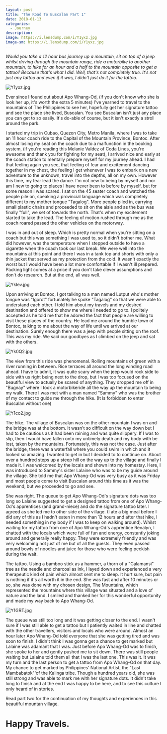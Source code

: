 ```yaml
---
layout: post
title: "The Road To Buscalan Part 1"
date: 2018-01-13
categories:
  - Journey
description: 
image: https://i.lensdump.com/i/Y1yxz.jpg
image-sm: https://i.lensdump.com/i/Y1yxz.jpg
---
```


*Would you take a 12 hour bus journey up a mountain, sit on top of a jeep whilst driving through the mountain range, ride a motorbike to another mountain, to hike for an hour and a half to the mountain opposite to get a tattoo? Because that's what I did. Well, that's not completely true. It's not just any tattoo and even if it was, I didn't just do it for the tattoo.* 

![Y1yxz.jpg](https://i.lensdump.com/i/Y1yxz.jpg)

Ever since I found out about Apo Whang-Od, (if you don't know who she is look her up, it's worth the extra 5 minutes) I've yearned to travel to the mountains of The Philippines to see her, hopefully get her signature tattoo and see the place she lived, Buscalan. You see Buscalan isn't just any place you can get to so easily. It's do-able of course, but it isn't exactly a stroll around the park. 


I started my trip in Cubao, Quezon City, Metro Manila, where I was to take an 11 hour coach ride to the Capital of the Mountain Province, Bontoc. After almost losing my seat on the coach due to a malfunction in the booking system, (if you're reading this Melanie Valdez of Coda Lines, you're awesome and thank you for fighting for my seat), I arrived nice and early at the coach station to mentally prepare myself for my journey ahead. I had that feeling again you see, that feeling of fear and excitement dancing together in my chest, the feeling I get whenever I was to embark on a new adventure to the unknown, travel into the depths, all on my own. However this time, my fear lead the dance. I'm not new to being by myself and nor am I new to going to places I have never been to before by myself, but for some reason I was scared. I sat on the 45 seater coach and watched the people pile on, speaking a provincial language which was completely different to my mother tongue "Tagalog". More people piled in, carrying small plastic chairs and proceeded to sit on the aisle and as the bus was finally "full", we set of towards the north. That's when my excitement started to take the lead. The feeling of motion rushed through me as the coach roared passed the other vehicles on the motorway. 


I was in and out of sleep. Which is pretty normal when you're sitting on a coach but this was something I was used to, so it didn't bother me. What did however, was the temperature when I stepped outside to have a cigarette when the coach took our last break. We were well into the mountains at this point and there I was in a tank top and shorts with only a thin jacket that served as my protection from the cold. It wasn't exactly the worst but I would have been a lot more comfortable if I wasn't ill prepared. Packing light comes at a price if you don't take clever assumptions and don't do research. But at the end, all was well. 

![YkIev.jpg](https://i.lensdump.com/i/YkIev.jpg)

Upon arriving at Bontoc, I got talking to a man named Lutput who's mother tongue was "Igorot" fortunately he spoke "Tagalog" so that we were able to understand each other. I told him about my travels and my desired destination and offered to show me where I needed to go to. I politely accepted as he told me that he adored the fact that people are willing to visit these places of the country. He lead me around the humble town of Bontoc, talking to me about the way of life until we arrived at our destination. Surely enough there was a jeep with people sitting on the roof. This was my ride. We said our goodbyes as I climbed on the jeep and sat with the others. 

![Yk0Q2.jpg](https://i.lensdump.com/i/Yk0Q2.jpg)

The view from this ride was phenomenal. Rolling mountains of green with a river running in between. Rice terraces all around the long winding road ahead. I have to admit, it was quite scary when the jeep would rock side to side with us right being next to the drop, but I was too focused on the beautiful view to actually be scared of anything. They dropped me off in "Bugnay" where I took a motorbikeride all the way up the mountain to being my walk. There I was met with a man named "Sammy" who was the brother of my contact to guide me through the hike. (It is forbidden to enter Buscalan without one) 

![Y1co2.jpg](https://i.lensdump.com/i/Y1co2.jpg)

The hike. The village of Buscalan was on the other mountain I was on and the bridge was at the bottom. It wasn't so difficult on the way down but I had to be cautious as it had been raining and was quite slippery. If I was to slip, then I would have fallen onto my untimely death and my body with be lost, taken by the mountains. Fortunately, this was not the case. Just after the bridge, there was a waterfall where you could swim in which and it looked so amazing. I wanted to get in but I decided to to continue on. About over a hundred steps up a steep hill on the way up to the village and finally I made it. I was welcomed by the locals and shown into my homestay. Here, I was introduced to Sammy's sister Lalaine who was to be my guide around the village. She told me that Apo Whang-Od was very busy as it was Friday and most people come to visit Buscalan around this time as it was the weekend, but we proceeded to go and see.

She was right. The queue to get Apo Whang-Od's signature dots was too long so  Lalaine suggested to get a designed tattoo from one of Apo Whang-Od's apprentices  (and grand-niece) and do the signature tattoo later. I agreed as she led me to other side of the village. (I ate a big meal before I did any of this as I hadn't eaten in more than 12 hours and after that hike, I needed something in my body if I was to keep on walking around). Whilst waiting for my tattoo from one of Apo Whang-Od's apprentice Renalyn, I chatted with the locals which were full of fun and energy, constantly joking around and generally really happy. They were extremely friendly and was very welcoming not just of me but of all the guests. They even passed around bowls of noodles and juice for those who were feeling peckish during the wait.

The tattoo. Using a bamboo stick as a hammer, a thorn of a "Calamansi" tree as the needle and charcoal as ink, I layed down and experienced a very therapeutic kind of pain which almost sent me to sleep. It hurt sure, but pain is nothing if it's all worth it in the end. She was fast and after 10 minutes or so, she was done with my chosen design, The Mountains, which represented the mountains where this village was situated and a love of nature and the land. I smiled and thanked her for this wonderful opportunity and made my way back to Apo Whang-Od. 

![Y1GRT.jpg](https://i.lensdump.com/i/Y1GRT.jpg)

The queue was still too long and it was getting closer to the end. I wasn't sure if I was still able to get a tattoo but I patiently waited in line and chatted with the other travellers, visitors and locals who were around. Almost an hour later Apo Whang-Od told everyone that she was getting tired and was soon to finish. I didn't think I was gonna get a chance to get marked but Lalaine was adamant that I was. Just before Apo Whang-Od was to finish, she spoke to her and gently pushed me to sit down. There was still people waiting but Lalaine told them all that I was the last one. This was it. It was my turn and the last person to get a tattoo from Apo Whang-Od on that day. My chance to get marked by Philippines' National Artist, the "Last Mambabatok"'of the Kalinga tribe. Though a hundred years old, she was still strong and was able to mark me with her signature dots. It didn't take long to finish and at the end I was happy to be here, and to see this culture I only heard of in stories. 

Read part two for the continuation of my thoughts and experiences in this beautiful mountan village.

# Happy Travels. 
